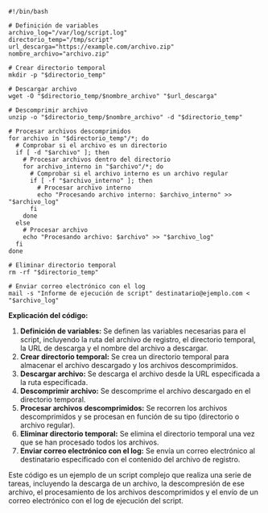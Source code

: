 ```shell
#!/bin/bash

# Definición de variables
archivo_log="/var/log/script.log"
directorio_temp="/tmp/script"
url_descarga="https://example.com/archivo.zip"
nombre_archivo="archivo.zip"

# Crear directorio temporal
mkdir -p "$directorio_temp"

# Descargar archivo
wget -O "$directorio_temp/$nombre_archivo" "$url_descarga"

# Descomprimir archivo
unzip -o "$directorio_temp/$nombre_archivo" -d "$directorio_temp"

# Procesar archivos descomprimidos
for archivo in "$directorio_temp"/*; do
  # Comprobar si el archivo es un directorio
  if [ -d "$archivo" ]; then
    # Procesar archivos dentro del directorio
    for archivo_interno in "$archivo"/*; do
      # Comprobar si el archivo interno es un archivo regular
      if [ -f "$archivo_interno" ]; then
        # Procesar archivo interno
        echo "Procesando archivo interno: $archivo_interno" >> "$archivo_log"
      fi
    done
  else
    # Procesar archivo
    echo "Procesando archivo: $archivo" >> "$archivo_log"
  fi
done

# Eliminar directorio temporal
rm -rf "$directorio_temp"

# Enviar correo electrónico con el log
mail -s "Informe de ejecución de script" destinatario@ejemplo.com < "$archivo_log"

```

**Explicación del código:**

1. **Definición de variables:** Se definen las variables necesarias para el script, incluyendo la ruta del archivo de registro, el directorio temporal, la URL de descarga y el nombre del archivo a descargar.
2. **Crear directorio temporal:** Se crea un directorio temporal para almacenar el archivo descargado y los archivos descomprimidos.
3. **Descargar archivo:** Se descarga el archivo desde la URL especificada a la ruta especificada.
4. **Descomprimir archivo:** Se descomprime el archivo descargado en el directorio temporal.
5. **Procesar archivos descomprimidos:** Se recorren los archivos descomprimidos y se procesan en función de su tipo (directorio o archivo regular).
6. **Eliminar directorio temporal:** Se elimina el directorio temporal una vez que se han procesado todos los archivos.
7. **Enviar correo electrónico con el log:** Se envía un correo electrónico al destinatario especificado con el contenido del archivo de registro.

Este código es un ejemplo de un script complejo que realiza una serie de tareas, incluyendo la descarga de un archivo, la descompresión de ese archivo, el procesamiento de los archivos descomprimidos y el envío de un correo electrónico con el log de ejecución del script.